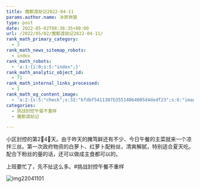 ```yaml
---
title: 魔都渡劫记2022-04-11
params.author.name: 冰原奔狼
type: post
date: 2022-05-02T08:38:35+00:00
url: /2022/05/02/魔都渡劫记2022-04-11/
rank_math_primary_category:
  - 3
rank_math_news_sitemap_robots:
  - index
rank_math_robots:
  - 'a:1:{i:0;s:5:"index";}'
rank_math_analytic_object_id:
  - 71
rank_math_internal_links_processed:
  - 1
rank_math_og_content_image:
  - 'a:2:{s:5:"check";s:32:"bfdbf5411307b35514064005d4dedf23";s:6:"images";a:0:{}}'
categories:
  - 挑战封控午餐不重样
  - 魔都渡劫记

---
```

小区封控的第2⃣️4⃣️天。由于昨天的腌笃鲜还有不少、今日午餐的主菜就来一个凉拌三丝。第一次政府物资的白萝卜、红萝卜配粉丝，清爽解腻，特别适合夏天吃。配合下粉丝的量的话，还可以做成主食都可以的。

上班要忙了，先不扯这么多。#挑战封控午餐不重样

<img decoding="async" src="https://i0.wp.com/s2.loli.net/2022/05/02/W5XQ1ATNzPGd8IM.jpg?w=640&#038;ssl=1" alt="img22041101" data-recalc-dims="1" />
